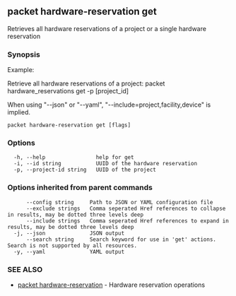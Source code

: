 ## packet hardware-reservation get

Retrieves all hardware reservations of a project or a single hardware reservation

### Synopsis

Example:

Retrieve all hardware reservations of a project:
packet hardware_reservations get -p [project_id]

When using "--json" or "--yaml", "--include=project,facility,device" is implied.
	

```
packet hardware-reservation get [flags]
```

### Options

```
  -h, --help                help for get
  -i, --id string           UUID of the hardware reservation
  -p, --project-id string   UUID of the project
```

### Options inherited from parent commands

```
      --config string     Path to JSON or YAML configuration file
      --exclude strings   Comma seperated Href references to collapse in results, may be dotted three levels deep
      --include strings   Comma seperated Href references to expand in results, may be dotted three levels deep
  -j, --json              JSON output
      --search string     Search keyword for use in 'get' actions. Search is not supported by all resources.
  -y, --yaml              YAML output
```

### SEE ALSO

* [packet hardware-reservation](packet_hardware-reservation.md)	 - Hardware reservation operations

